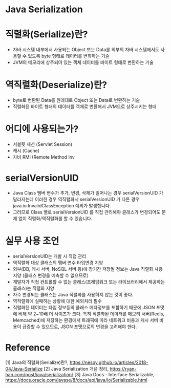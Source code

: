 # Java Serialization

# 직렬화(Serialize)란?

- 자바 시스템 내부에서 사용되는 Object 또는 Data를 외부의 자바 시스템에서도 사용할 수 있도록 byte 형태로 데이터를 변화하는 기술
- JVM의 메모리에 상주되어 있는 객체 데이터를 바이트 형태로 변환하는 기술

# 역직렬화(Deserialize)란?

- byte로 변환된 Data를 원래대로 Object 또는 Data로 변환하는 기술
- 직렬화된 바이트 형태의 데이터를 객체로 변환해서 JVM으로 상주시키는 형태

# 어디에 사용되는가?

- 서블릿 세션 (Servlet Session)
- 캐시 (Cache)
- 자바 RMI (Remote Method Inv

# serialVersionUID

- Java Class 멤버 변수가 추가, 변경, 삭제가 일어나는 경우 serialVersionUID 가 달라지는데 이러한 경우 역직렬화시 serialVersionUID 가 다른 경우 java.io.InvalidClassException 예외가 발생합니다.
- 그러므로 Class 별로 serialVersionUID 를 직접 관리해야 클래스가 변경되어도 문제 없이 직렬화/역직렬화를 할 수 있습니다.

# 실무 사용 조언

- serialVersionUID는 개발 시 직접 관리
- 역직렬화 대상 클래스의 멤버 변수 타입변경 지양
- 외부(DB, 캐시 서버, NoSQL 서버 등)에 장기간 저장될 정보는 Java 직렬화 사용 지양 (클래스 변경을 예측할 수 없으므로)
- 개발자가 직접 컨트롤할 수 없는 클래스(프레임워크 또는 라이브러리에서 제공하는 클래스)는 직렬화 지양
- 자주 변경되는 클래스는 Java 직렬화를 사용하지 않는 것이 좋다.
- 역직렬화에 실패하는 상황에 대한 예외처리 필수
- 직렬화된 데이터는 타입 정보등의 클래스 메타정보를 포함하기 때문에 JSON 포맷에 비해 약 2~10배 더 사이즈가 크다. 특히 직렬화된 데이터를 메모리 서버(Redis, Memcached)에 저장하는 환경에서 트래픽에 따라 네트워크 비용과 캐시 서버 비용이 급증할 수 있으므로, JSON 포맷으로의 변경을 고려해야 한다.

# Reference

[1] Java의 직렬화(Serialize)란?, https://nesoy.github.io/articles/2018-04/Java-Serialize
[2] Java Serialization 개념 정리, https://ryan-han.com/post/java/serialization/
[3] Java Docs - Interface Serializable, https://docs.oracle.com/javase/8/docs/api/java/io/Serializable.html
